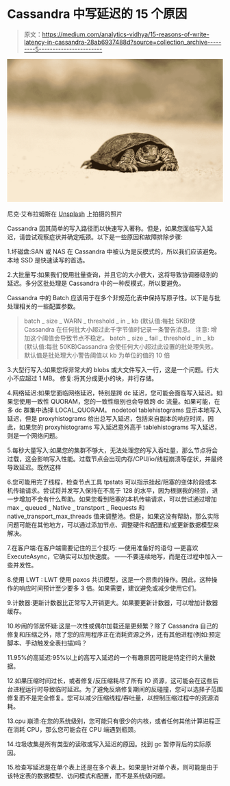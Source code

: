 # Cassandra 中写延迟的 15 个原因

> 原文：<https://medium.com/analytics-vidhya/15-reasons-of-write-latency-in-cassandra-28ab6937488d?source=collection_archive---------5----------------------->

![](img/cd1d8231411defa8b1b8b818d26e1c03.png)

尼克·艾布拉姆斯在 [Unsplash](https://unsplash.com?utm_source=medium&utm_medium=referral) 上拍摄的照片

Cassandra 因其简单的写入路径而以快速写入著称。但是，如果您面临写入延迟，请尝试观察症状并确定瓶颈。以下是一些原因和故障排除步骤:

1.坏磁盘:SAN 或 NAS 在 Cassandra 中被认为是反模式的，所以我们应该避免。本地 SSD 是快速读写的首选。

2.大批量写:如果我们使用批量查询，并且它的大小很大，这将导致协调器级别的延迟。多分区批处理是 Cassandra 中的一种反模式，所以要避免。

Cassandra 中的 Batch 应该用于在多个非规范化表中保持写原子性。以下是与批处理相关的一些配置参数。

> batch _ size _ WARN _ threshold _ in _ kb
> (默认值:每批 5KB)使 Cassandra 在任何批大小超过此千字节值时记录一条警告消息。
> 注意:
> 增加这个阈值会导致节点不稳定。
> batch _ size _ fail _ threshold _ in _ kb
> (默认值:每批 50KB)Cassandra 会使任何大小超过此设置的批处理失败。默认值是批处理大小警告阈值以 kb 为单位的值的 10 倍

3.大型行写入:如果您将非常大的 blobs 或大文件写入一行，这是一个问题。行大小不应超过 1 MB。
修复:将其分成更小的块，并行存储。

4.网络延迟:如果您面临网络延迟，特别是跨 dc 延迟，您可能会面临写入延迟。如果您使用一致性 QUORAM，您的一致性级别也会导致跨 dc 流量。如果可能，在多 dc 群集中选择 LOCAL_QUORAM。
nodetool tablehistograms 显示本地写入延迟，但是 proxyhistograms 给出总写入延迟，包括来自副本的响应时间，因此，如果您的 proxyhistograms 写入延迟意外高于 tablehistograms 写入延迟，则是一个网络问题。

5.每秒大量写入:如果您的集群不够大，无法处理您的写入吞吐量，那么节点将会过载，这会影响写入性能。过载节点会出现内存/CPU/io/线程崩溃等症状，并最终导致延迟。既然这样

6.您可能用完了线程，检查节点工具 tpstats 可以指示挂起/阻塞的变体阶段或本机传输请求。尝试将并发写入保持在不高于 128 的水平，因为根据我的经验，进一步增加不会有什么帮助。如果您看到阻塞的本机传输请求，可以尝试通过增加 max _ queued _ Native _ transtport _ Requests 和 native_transport_max_threads 值来调整池。但是，如果这没有帮助，那么实际问题可能在其他地方，可以通过添加节点、调整硬件和配置和/或更新数据模型来解决。

7.在客户端:在客户端需要记住的三个技巧:
—使用准备好的语句
—更喜欢 ExecuteAsync，它确实可以加快速度。
——不要连续地写，而是在过程中加入一些并发性。

8.使用 LWT : LWT 使用 paxos 共识模型，这是一个昂贵的操作。因此，这种操作的响应时间预计至少要多 3 倍。如果需要，建议避免或减少使用它们。

9.计数器:更新计数器比正常写入开销更大。如果要更新计数器，可以增加计数器缓存。

10.吵闹的邻居怀疑:这是一次性或偶尔加载还是更频繁？除了 Cassandra 自己的修复和压缩之外，除了您的应用程序正在消耗资源之外，还有其他进程(例如:预定脚本、手动触发全表扫描)吗？

11.95%的高延迟:95%以上的高写入延迟的一个有趣原因可能是特定行的大量数据。

12.如果压缩时间过长，或者修复/反压缩耗尽了所有 IO 资源，这可能会在这些后台进程运行时导致临时延迟。为了避免反熵修复期间的反碰撞，您可以选择子范围修复而不是完全修复。您可以减少压缩线程/吞吐量，以控制压缩过程中的资源消耗。

13.cpu 崩溃:在您的系统级别，您可能只有很少的内核，或者任何其他计算进程正在消耗 CPU，那么您可能会在 CPU 端遇到瓶颈。

14.垃圾收集是所有类型的读取或写入延迟的原因。找到 gc 暂停背后的实际原因。

15.检查写延迟是在单个表上还是在多个表上。如果是针对单个表，则可能是由于该特定表的数据模型、访问模式和配置，而不是系统级问题。